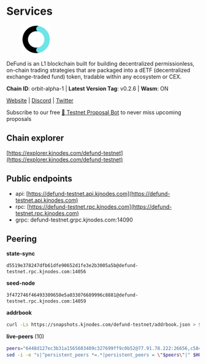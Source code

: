 # Services

<figure><img src="https://raw.githubusercontent.com/kj89/cosmos-images/main/logos/defund.png" alt=""><figcaption></figcaption></figure>

DeFund is an L1 blockchain built for building decentralized permissionless,  on-chain trading strategies that are packaged into a dETF (decentralized  exchange-traded fund) token, tradable within any ecosystem or CEX.

**Chain ID**: orbit-alpha-1 | **Latest Version Tag**: v0.2.6 | **Wasm**: ON

[Website](https://www.defund.app) | [Discord](https://discord.gg/FV26pRPZ3P) | [Twitter](https://twitter.com/defund_finance)



Subscribe to our free [🤖 Testnet Proposal Bot](https://t.me/kjnodes_testnet_proposal_bot) to never miss upcoming proposals


## Chain explorer
[https://explorer.kjnodes.com/defund-testnet](https://explorer.kjnodes.com/defund-testnet)

## Public endpoints

* api: [https://defund-testnet.api.kjnodes.com](https://defund-testnet.api.kjnodes.com)
* rpc: [https://defund-testnet.rpc.kjnodes.com](https://defund-testnet.rpc.kjnodes.com)
* grpc: defund-testnet.grpc.kjnodes.com:14090

## Peering

**state-sync**

```text
d5519e378247dfb61dfe90652d1fe3e2b3005a5b@defund-testnet.rpc.kjnodes.com:14056
```

**seed-node**

```text
3f472746f46493309650e5a033076689996c8881@defund-testnet.rpc.kjnodes.com:14059
```

**addrbook**
```bash
curl -Ls https://snapshots.kjnodes.com/defund-testnet/addrbook.json > $HOME/.defund/config/addrbook.json
```

**live-peers** (10)
```bash
peers="6448d127ec3b31a1565603409c327699ff9c0b52@77.91.78.222:26656,c584a5f8c28c7548752fdfea6cf2942d5e10c82e@188.34.178.190:56656,6406dc6dff130a009ad79bb04eb29b731414811f@141.95.145.41:27656,26bdbcbfa286f443c842ed241d35fa09065d586b@161.97.128.243:34656,354485ffcd96d2c292969fae86624f754924bb8c@91.77.165.172:28656,6999cca6c55576a48d4f227b87dc904fbdb085aa@65.21.134.202:26576,e3c348467a8c88c0f65e2ca8a71875d2a384b8b4@185.16.39.19:60656,d5519e378247dfb61dfe90652d1fe3e2b3005a5b@65.109.68.190:14056,5a93bbc7e9dc368ccadd2627b35364e0bf06035e@31.187.74.29:26656,e5178dc8675b4727af538a7a58d74090366af8fa@161.97.164.23:26656"
sed -i -e "s|^persistent_peers *=.*|persistent_peers = \"$peers\"|" $HOME/.defund/config/config.toml
```
